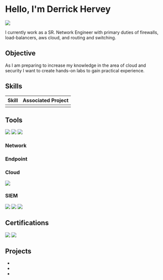 # Hello, I'm Derrick Hervey
<a href="https://linkedin.com"><img src="https://img.shields.io/badge/-LinkedIn-0072b1?&style=for-the-badge&logo=linkedin&logoColor=white" /></a>



I currently work as a SR. Network Engineer with primary duties of firewalls, load-balancers, aws cloud, and routing and switching.

## Objective


As I am preparing to increase my knowledge in the area of cloud and security I want to create hands-on labs to gain practical experience.

## Skills


| Skill                                           | Associated Project         |
|-------------------------------------------------|----------------------------|
|          | 

## Tools
<div>
    <img src="https://img.shields.io/badge/-Wireshark-1679A7?&style=for-the-badge&logo=Wireshark&logoColor=white" />
    <img src="https://img.shields.io/badge/-Suricata-EF3B2D?&style=for-the-badge&logo=Suricata&logoColor=white" />
    <img src="https://img.shields.io/badge/-Zeek-777BB4?&style=for-the-badge&logo=Zeek&logoColor=white" />

</div>


### Network
<div>

</div>

### Endpoint
<div>

</div>

### Cloud
<div>
        <img src="https://img.shields.io/badge/-AWS_Solutions_Architect-232F3E?&style=for-the-badge&logo=Amazon-AWS&logoColor=white" />
  
</div>

### SIEM
<div>
    <img src="https://img.shields.io/badge/-Microsoft_Sentinel-0078D4?&style=for-the-badge&logo=Microsoft&logoColor=white" />
    <img src="https://img.shields.io/badge/-Splunk-000000?&style=for-the-badge&logo=Splunk&logoColor=white" />
    <img src="https://img.shields.io/badge/-Elastic-005571?&style=for-the-badge&logo=Elastic&logoColor=white" />
</div>

## Certifications
<div>
  
<img src="https://img.shields.io/badge/-AWS_Solutions_Architect-FF9900?&style=for-the-badge&logo=Amazon-AWS&logoColor=white" />
<img src="https://img.shields.io/badge/-CompTIA_Security%2B-FF0000?&style=for-the-badge&logo=CompTIA&logoColor=white" />

</div>

## Projects
- 
- 
- 
